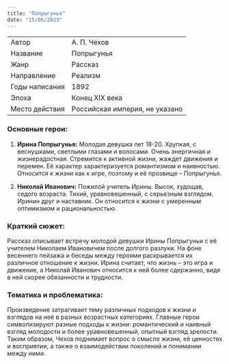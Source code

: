 ```yaml
---
title: "Попрыгунья"
date: "15/06/2023"
---
```


|                |                                |
| -------------- | ------------------------------ |
| Автор          | А. П. Чехов                    |
| Название       | Попрыгунья                     |
| Жанр           | Рассказ                        |
| Направление    | Реализм                        |
| Годы написания | 1892                           |
| Эпоха          | Конец XIX века                 |
| Место действия | Российская империя, не указано |

### Основные герои:

1. **Ирина Попрыгунья:** Молодая девушка лет 18-20. Хрупкая, с веснушками, светлыми глазами и волосами. Очень энергичная и жизнерадостная. Стремится к активной жизни, жаждет движения и перемен. Её характер характеризуется романтизмом и наивностью. Относится к жизни как к игре, поэтому и её прозвище – Попрыгунья.

2. **Николай Иванович:** Пожилой учитель Ирины. Высок, худощав, седого возраста. Тихий, уравновешенный, с серьезным взглядом. Иринин друг и наставник. Он относится к жизни с умеренным оптимизмом и рациональностью.

### Краткий сюжет:

Рассказ описывает встречу молодой девушки Ирины Попрыгуньи с её учителем Николаем Ивановичем после долгого разлуки. На фоне весеннего пейзажа и беседы между героями раскрывается их различное отношение к жизни. Ирина считает, что жизнь – это игра и движение, а Николай Иванович относится к ней более сдержанно, видя в ней скорее обязанности и трудности.

### Тематика и проблематика:

Произведение затрагивает тему различных подходов к жизни и взглядов на неё в разных возрастных категориях. Главные герои символизируют разные подходы к жизни: романтический и наивный взгляд молодости и более уравновешенный, опытный взгляд зрелости. Таким образом, Чехов поднимает вопрос о смысле жизни, её ценностях и восприятии, а также о взаимодействии поколений и понимании между ними.
